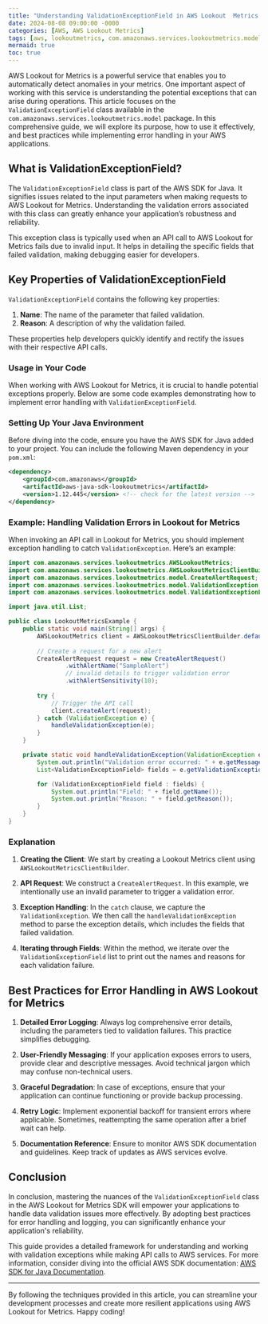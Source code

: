 ```yaml
---
title: "Understanding ValidationExceptionField in AWS Lookout  Metrics: A Comprehensive Guide"
date: 2024-08-08 09:00:00 -0000
categories: [AWS, AWS Lookout Metrics]
tags: [aws, lookoutmetrics, com.amazonaws.services.lookoutmetrics.model]
mermaid: true
toc: true
---
```



AWS Lookout for Metrics is a powerful service that enables you to automatically detect anomalies in your metrics. One important aspect of working with this service is understanding the potential exceptions that can arise during operations. This article focuses on the `ValidationExceptionField` class available in the `com.amazonaws.services.lookoutmetrics.model` package. In this comprehensive guide, we will explore its purpose, how to use it effectively, and best practices while implementing error handling in your AWS applications.

## What is ValidationExceptionField?

The `ValidationExceptionField` class is part of the AWS SDK for Java. It signifies issues related to the input parameters when making requests to AWS Lookout for Metrics. Understanding the validation errors associated with this class can greatly enhance your application’s robustness and reliability.

This exception class is typically used when an API call to AWS Lookout for Metrics fails due to invalid input. It helps in detailing the specific fields that failed validation, making debugging easier for developers.

## Key Properties of ValidationExceptionField

`ValidationExceptionField` contains the following key properties:

1. **Name**: The name of the parameter that failed validation.
2. **Reason**: A description of why the validation failed.

These properties help developers quickly identify and rectify the issues with their respective API calls.

### Usage in Your Code

When working with AWS Lookout for Metrics, it is crucial to handle potential exceptions properly. Below are some code examples demonstrating how to implement error handling with `ValidationExceptionField`.

### Setting Up Your Java Environment

Before diving into the code, ensure you have the AWS SDK for Java added to your project. You can include the following Maven dependency in your `pom.xml`:

```xml
<dependency>
    <groupId>com.amazonaws</groupId>
    <artifactId>aws-java-sdk-lookoutmetrics</artifactId>
    <version>1.12.445</version> <!-- check for the latest version -->
</dependency>
```

### Example: Handling Validation Errors in Lookout for Metrics

When invoking an API call in Lookout for Metrics, you should implement exception handling to catch `ValidationException`. Here’s an example:

```java
import com.amazonaws.services.lookoutmetrics.AWSLookoutMetrics;
import com.amazonaws.services.lookoutmetrics.AWSLookoutMetricsClientBuilder;
import com.amazonaws.services.lookoutmetrics.model.CreateAlertRequest;
import com.amazonaws.services.lookoutmetrics.model.ValidationException;
import com.amazonaws.services.lookoutmetrics.model.ValidationExceptionField;

import java.util.List;

public class LookoutMetricsExample {
    public static void main(String[] args) {
        AWSLookoutMetrics client = AWSLookoutMetricsClientBuilder.defaultClient();
        
        // Create a request for a new alert
        CreateAlertRequest request = new CreateAlertRequest()
                .withAlertName("SampleAlert")
                // invalid details to trigger validation error
                .withAlertSensitivity(10);
        
        try {
            // Trigger the API call
            client.createAlert(request);
        } catch (ValidationException e) {
            handleValidationException(e);
        }
    }

    private static void handleValidationException(ValidationException e) {
        System.out.println("Validation error occurred: " + e.getMessage());
        List<ValidationExceptionField> fields = e.getValidationExceptionFields();

        for (ValidationExceptionField field : fields) {
            System.out.println("Field: " + field.getName());
            System.out.println("Reason: " + field.getReason());
        }
    }
}
```

### Explanation

1. **Creating the Client**: We start by creating a Lookout Metrics client using `AWSLookoutMetricsClientBuilder`.

2. **API Request**: We construct a `CreateAlertRequest`. In this example, we intentionally use an invalid parameter to trigger a validation error.

3. **Exception Handling**: In the `catch` clause, we capture the `ValidationException`. We then call the `handleValidationException` method to parse the exception details, which includes the fields that failed validation.

4. **Iterating through Fields**: Within the method, we iterate over the `ValidationExceptionField` list to print out the names and reasons for each validation failure.

## Best Practices for Error Handling in AWS Lookout for Metrics

1. **Detailed Error Logging**: Always log comprehensive error details, including the parameters tied to validation failures. This practice simplifies debugging.

2. **User-Friendly Messaging**: If your application exposes errors to users, provide clear and descriptive messages. Avoid technical jargon which may confuse non-technical users.

3. **Graceful Degradation**: In case of exceptions, ensure that your application can continue functioning or provide backup processing.

4. **Retry Logic**: Implement exponential backoff for transient errors where applicable. Sometimes, reattempting the same operation after a brief wait can help.

5. **Documentation Reference**: Ensure to monitor AWS SDK documentation and guidelines. Keep track of updates as AWS services evolve.

## Conclusion

In conclusion, mastering the nuances of the `ValidationExceptionField` class in the AWS Lookout for Metrics SDK will empower your applications to handle data validation issues more effectively. By adopting best practices for error handling and logging, you can significantly enhance your application's reliability.

This guide provides a detailed framework for understanding and working with validation exceptions while making API calls to AWS services. For more information, consider diving into the official AWS SDK documentation: [AWS SDK for Java Documentation](https://docs.aws.amazon.com/sdk-for-java/latest/developer-guide/home.html).

---
By following the techniques provided in this article, you can streamline your development processes and create more resilient applications using AWS Lookout for Metrics. Happy coding!